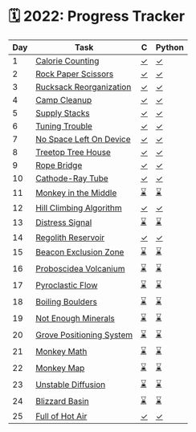 # 🗓️ 2022: Progress Tracker

| Day | Task | C | Python |
| --- | ----- | - | ------ |
| 1   | [Calorie Counting](./day-01/README.md) | [&#10003;](./day-01/day-01.c) | [&#10003;](./day-01/day-01.py) |
| 2   | [Rock Paper Scissors](./day-02/README.md) | [&#10003;](./day-02/day-02.c) | [&#10003;](./day-02/day-02.py) |
| 3   | [Rucksack Reorganization](./day-03/README.md) | [&#10003;](./day-03/day-03.c) | [&#10003;](./day-03/day-03.py) |
| 4   | [Camp Cleanup](./day-04/README.md) | [&#10003;](./day-04/day-04.c) | [&#10003;](./day-04/day-04.py) |
| 5   | [Supply Stacks](./day-05/README.md) | [&#10003;](./day-05/day-05.c) | [&#10003;](./day-05/day-05.py) |
| 6   | [Tuning Trouble](./day-06/README.md) | [&#10003;](./day-06/day-06.c) | [&#10003;](./day-06/day-06.py) |
| 7   | [No Space Left On Device](./day-07/README.md) | [&#10003;](./day-07/day-07.c) | [&#10003;](./day-07/day-07.py) |
| 8   | [Treetop Tree House](./day-08/README.md) | [&#10003;](./day-08/day-08.c) | [&#10003;](./day-08/day-08.py) |
| 9   | [Rope Bridge](./day-09/README.md) | [&#10003;](./day-09/day-09.c) | [&#10003;](./day-09/day-09.py) |
| 10  | [Cathode-Ray Tube](./day-10/README.md) | [&#10003;](./day-10/day-10.c) | [&#10003;](./day-10/day-10.py) |
| 11  | [Monkey in the Middle](./day-11/README.md) | [&#x231B;](./day-11/day-11.c) | [&#x231B;](./day-11/day-11.py) |
| 12  | [Hill Climbing Algorithm](./day-12/README.md) | [&#10003;](./day-12/day-12.c) | [&#10003;](./day-12/day-12.py) |
| 13  | [Distress Signal](./day-13/README.md) | [&#x231B;](./day-13/day-13.c) | [&#x231B;](./day-13/day-13.py) |
| 14  | [Regolith Reservoir](./day-14/README.md) | [&#10003;](./day-14/day-14.c) | [&#10003;](./day-14/day-14.py) |
| 15  | [Beacon Exclusion Zone](./day-15/README.md) | [&#x231B;](./day-15/day-15.c) | [&#x231B;](./day-15/day-15.py) |
| 16  | [Proboscidea Volcanium](./day-16/README.md) | [&#x231B;](./day-16/day-16.c) | [&#x231B;](./day-16/day-16.py) |
| 17  | [Pyroclastic Flow](./day-17/README.md) | [&#x231B;](./day-17/day-17.c) | [&#x231B;](./day-17/day-17.py) |
| 18  | [Boiling Boulders](./day-18/README.md) | [&#x231B;](./day-18/day-18.c) | [&#x231B;](./day-18/day-18.py) |
| 19  | [Not Enough Minerals](./day-19/README.md) | [&#x231B;](./day-19/day-19.c) | [&#x231B;](./day-19/day-19.py) |
| 20  | [Grove Positioning System](./day-20/README.md) | [&#x231B;](./day-20/day-20.c) | [&#x231B;](./day-20/day-20.py) |
| 21  | [Monkey Math](./day-21/README.md) | [&#x231B;](./day-21/day-21.c) | [&#x231B;](./day-21/day-21.py) |
| 22  | [Monkey Map](./day-22/README.md) | [&#x231B;](./day-22/day-22.c) | [&#x231B;](./day-22/day-22.py) |
| 23  | [Unstable Diffusion](./day-23/README.md) | [&#x231B;](./day-23/day-23.c) | [&#x231B;](./day-23/day-23.py) |
| 24  | [Blizzard Basin](./day-24/README.md) | [&#x231B;](./day-24/day-24.c) | [&#x231B;](./day-24/day-24.py) |
| 25  | [Full of Hot Air](./day-25/README.md) | [&#10003;](./day-25/day-25.c) | [&#10003;](./day-25/day-25.py) |
